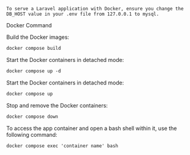 ```dql
To serve a Laravel application with Docker, ensure you change the DB_HOST value in your .env file from 127.0.0.1 to mysql.
```
Docker Command

Build the Docker images:
```scss
docker compose build
```
Start the Docker containers in detached mode:
```scss
docker compose up -d 
```
Start the Docker containers in detached mode:
```scss
docker compose up
```
Stop and remove the Docker containers:
```scss
docker compose down
```
To access the app container and open a bash shell within it, use the following command:
```scss
docker compose exec 'container name' bash
```

